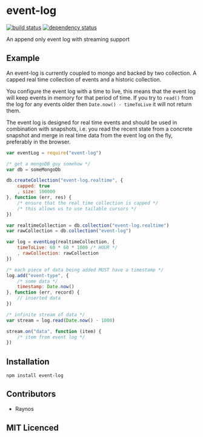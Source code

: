 # event-log

[![build status][1]][2] [![dependency status][3]][4]

<!-- [![browser support][5]][6] -->

An append only event log with streaming support

## Example

An event-log is currently coupled to mongo and backed by two
    collection. A capped real time collection of events and a
    historic collection.

You configure the event log with a time to live, this means that
    the event log will keep events in memory for that period of
    time. If you try to `read()` from the log for any events
    older then `Date.now() - timeToLive` it will not return them.

The event log is designed for real time events and should be used
    in combination with snapshots, i.e. you read the recent state
    from a concrete snapshot and merge in real time data from
    the event log on the fly, preferably in the browser.

```js
var eventLog = require("event-log")

/* get a mongoDB guy somehow */
var db = someMongoDb

db.createCollection("event-log.realtime", {
    capped: true
    , size: 100000
}, function (err, res) {
    /* ensure that the real time collection is capped */
    /* this allows us to use tailable cursors */
})

var realtimeCollection = db.collection("event-log.realtime")
var rawCollection = db.collection("event-log")

var log = eventLog(realtimeCollection, {
    timeToLive: 60 * 60 * 1000 /* HOUR */
    , rawCollection: rawCollection
})

/* each piece of data being added MUST have a timestamp */
log.add("event-type", {
    /* some data */
    timestamp: Date.now()
}, function (err, record) {
    // inserted data
})

/* infinite stream of data */
var stream = log.read(Date.now() - 1000)

stream.on("data", function (item) {
    /* item from event log */
})
```

## Installation

`npm install event-log`

## Contributors

 - Raynos

## MIT Licenced

  [1]: https://secure.travis-ci.org/Colingo/event-log.png
  [2]: http://travis-ci.org/Colingo/event-log
  [3]: https://david-dm.org/Colingo/event-log.png
  [4]: http://david-dm.org/Colingo/event-log
  [5]: http://ci.testling.com/Colingo/event-log.png
  [6]: http://ci.testling.com/Colingo/event-log
